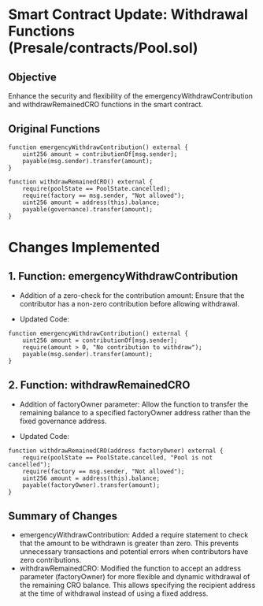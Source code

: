 # Smart Contract Update: Withdrawal Functions (Presale/contracts/Pool.sol)
## Objective
Enhance the security and flexibility of the emergencyWithdrawContribution and withdrawRemainedCRO functions in the smart contract.

## Original Functions
```
function emergencyWithdrawContribution() external {
    uint256 amount = contributionOf[msg.sender];
    payable(msg.sender).transfer(amount);
}

function withdrawRemainedCRO() external {
    require(poolState == PoolState.cancelled);
    require(factory == msg.sender, "Not allowed");
    uint256 amount = address(this).balance;
    payable(governance).transfer(amount);
}
```
# Changes Implemented
## 1. Function: emergencyWithdrawContribution
* Addition of a zero-check for the contribution amount:
  Ensure that the contributor has a non-zero contribution before allowing withdrawal.

* Updated Code:
```
function emergencyWithdrawContribution() external {
    uint256 amount = contributionOf[msg.sender];
    require(amount > 0, "No contribution to withdraw");
    payable(msg.sender).transfer(amount);
}
```
## 2. Function: withdrawRemainedCRO
* Addition of factoryOwner parameter:
  Allow the function to transfer the remaining balance to a specified factoryOwner address rather than the fixed governance address.

* Updated Code:
```
function withdrawRemainedCRO(address factoryOwner) external {
    require(poolState == PoolState.cancelled, "Pool is not cancelled");
    require(factory == msg.sender, "Not allowed");
    uint256 amount = address(this).balance;
    payable(factoryOwner).transfer(amount);
}
```
## Summary of Changes
* emergencyWithdrawContribution: Added a require statement to check that the amount to be withdrawn is greater than zero. This prevents unnecessary transactions and potential errors when contributors have zero contributions.
* withdrawRemainedCRO: Modified the function to accept an address parameter (factoryOwner) for more flexible and dynamic withdrawal of the remaining CRO balance. This allows specifying the recipient address at the time of withdrawal instead of using a fixed address.
